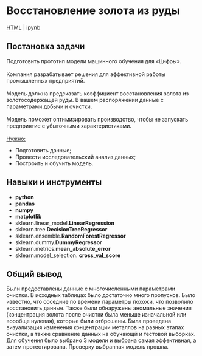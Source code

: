# Восстановление золота из руды
<a href='https://github.com/mr-lexx/Yandex_Practicum/blob/main/Gold%20recovery%20coefficient/Gold.html'>HTML</a> | 
<a href='https://github.com/mr-lexx/Yandex_Practicum/blob/main/Gold%20recovery%20coefficient/Gold.ipynb'>ipynb</a>
## Постановка задачи
Подготовить прототип модели машинного обучения для «Цифры». <br><br>Компания разрабатывает решения для эффективной работы промышленных предприятий.<br><br>
Модель должна предсказать коэффициент восстановления золота из золотосодержащей руды. В вашем распоряжении данные с параметрами добычи и очистки.<br><br>
Модель поможет оптимизировать производство, чтобы не запускать предприятие с убыточными характеристиками.<br><br>
<u>Нужно:</u>
- Подготовить данные;
- Провести исследовательский анализ данных;
- Построить и обучить модель.

## Навыки и инструменты
- **python**
- **pandas**
- **numpy**
- **matplotlib**
- sklearn.linear_model.**LinearRegression**
- sklearn.tree.**DecisionTreeRegressor**
- sklearn.ensemble.**RandomForestRegressor**
- sklearn.dummy.**DummyRegressor**
- sklearn.metrics.**mean_absolute_error**
- sklearn.model_selection. **cross_val_score**

## Общий вывод
Были предоставлены данные с многочисленными параметрами очистки. В исходных таблицах было достаточно много пропусков. Было известно, что соседние по времени параметры похожи, что позволило восстановить данные. Также были обнаружены аномальные значения (концентрация золота после очистки была меньше изначальной или воообще нулевая), которые были отброшены. Была проведена визуализация изменения концентрации металлов на разных этапах очистки, а также сравнение данных на обучающй и тестовой выборках. Для обучения было выбрано 3 модели и выбрана самая эффективная, а затем протестирована. Проверку выбранная модель прошла.
